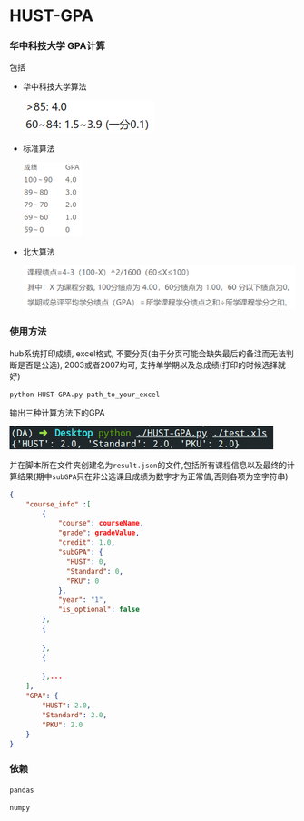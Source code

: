 # HUST-GPA

### 华中科技大学 GPA计算

包括

* 华中科技大学算法

  ![](imgs/hust.png)

* 标准算法

  ![](imgs/standard.png)

* 北大算法

  ![](imgs/pku.png)


### 使用方法

hub系统打印成绩, excel格式, 不要分页(由于分页可能会缺失最后的备注而无法判断是否是公选), 2003或者2007均可, 支持单学期以及总成绩(打印的时候选择就好)

```shell
python HUST-GPA.py path_to_your_excel
```

输出三种计算方法下的GPA

![](imgs/output.png)

并在脚本所在文件夹创建名为`result.json`的文件,包括所有课程信息以及最终的计算结果(期中`subGPA`只在非公选课且成绩为数字才为正常值,否则各项为空字符串)

```json
{
    "course_info" :[
        {
            "course": courseName,
            "grade": gradeValue,
            "credit": 1.0,
            "subGPA": {
              "HUST": 0,
              "Standard": 0,
              "PKU": 0
            },
            "year": "1",
            "is_optional": false
        },
        {
        
        }, 
		{
            
        },...
    ],
	"GPA": {
        "HUST": 2.0,
        "Standard": 2.0,
        "PKU": 2.0
    }
}
```

### 依赖

`pandas`

`numpy`